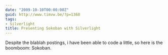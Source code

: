 ```yaml
---
date: "2009-10-10T00:00:00Z"
guid: http://www.timvw.be/?p=1368
tags:
- Silverlight
title: Presenting Sokoban with Silverlight
---
```

Despite the blablah postings, i have been able to code a little, so here is the boomboom: Sokoban.

<div id="silverlightControlHost">
  <br />
</div>
